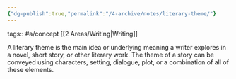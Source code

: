 ```yaml
---
{"dg-publish":true,"permalink":"/4-archive/notes/literary-theme/"}
---
```


tags:: #a/concept [[2 Areas/Writing\|Writing]]

A literary theme is the main idea or underlying meaning a writer explores in a novel, short story, or other literary work. The theme of a story can be conveyed using characters, setting, dialogue, plot, or a combination of all of these elements.